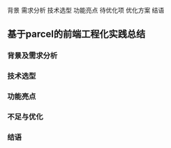 背景
需求分析
技术选型
功能亮点
待优化项
优化方案
结语




## 基于parcel的前端工程化实践总结  
### 背景及需求分析

### 技术选型 
### 功能亮点  
### 不足与优化
### 结语
